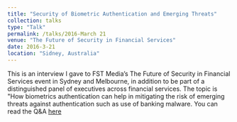 ```yaml
---
title: "Security of Biometric Authentication and Emerging Threats"
collection: talks
type: "Talk"
permalink: /talks/2016-March 21
venue: "The Future of Security in Financial Services"
date: 2016-3-21
location: "Sidney, Australia"
---
```


This is an interview I gave to FST Media’s The Future of Security in Financial Services event in Sydney and Melbourne, in addition to be part of a distinguished panel of executives across financial services. The topic is "How biometrics authentication can help in mitigating the risk of emerging threats against authentication such as use of banking malware. You can read the Q&A [here](https://fst.net.au/industry-insights/whos-who/an-interview-with-marco-morana/) 
